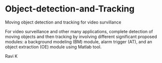 # Object-detection-and-Tracking
Moving object detection and tracking for video survillance

For video surveillance and other many applications, complete detection of moving objects and
then tracking by involving different significant proposed modules: a background modeling
(BM) module, alarm trigger (AT), and an object extraction (OE) module using Matlab tool.

Ravi K
